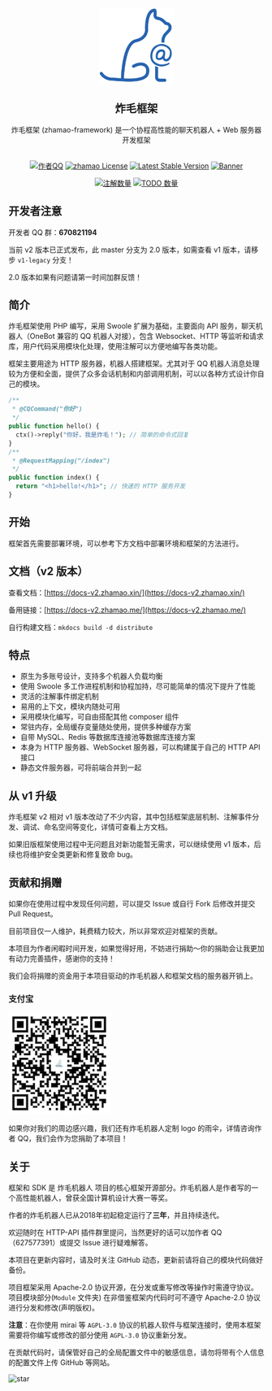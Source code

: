 <div align="center">
  <img src="/resources/images/logo_trans.png" height = "150" alt="炸毛框架"><br>
  <h2>炸毛框架</h2>
  炸毛框架 (zhamao-framework) 是一个协程高性能的聊天机器人 + Web 服务器开发框架<br><br>

[![作者QQ](https://img.shields.io/badge/作者QQ-627577391-orange.svg)]()
[![zhamao License](https://img.shields.io/hexpm/l/plug.svg?maxAge=2592000)](https://github.com/zhamao-robot/zhamao-framework/blob/master/LICENSE)
[![Latest Stable Version](http://img.shields.io/packagist/v/zhamao/framework.svg)](https://packagist.org/packages/zhamao/framework)
[![Banner](https://img.shields.io/badge/CQHTTP-v11-black)]()

[![注解数量](https://img.shields.io/github/search/zhamao-robot/zhamao-framework/AnnotationBase.svg)](https://github.com/zhamao-robot/zhamao-framework/search?q=AnnotationBase)
[![TODO 数量](https://img.shields.io/github/search/zhamao-robot/zhamao-framework/TODO.svg)](https://github.com/zhamao-robot/zhamao-framework/search?q=TODO)

</div>

## 开发者注意
开发者 QQ 群：**670821194**

当前 v2 版本已正式发布，此 master 分支为 2.0 版本，如需查看 v1 版本，请移步 `v1-legacy` 分支！

2.0 版本如果有问题请第一时间加群反馈！

## 简介
炸毛框架使用 PHP 编写，采用 Swoole 扩展为基础，主要面向 API 服务，聊天机器人（OneBot 兼容的 QQ 机器人对接），包含 Websocket、HTTP 等监听和请求库，用户代码采用模块化处理，使用注解可以方便地编写各类功能。

框架主要用途为 HTTP 服务器，机器人搭建框架。尤其对于 QQ 机器人消息处理较为方便和全面，提供了众多会话机制和内部调用机制，可以以各种方式设计你自己的模块。

```php
/**
 * @CQCommand("你好")
 */
public function hello() {
  ctx()->reply("你好，我是炸毛！"); // 简单的命令式回复
}
/**
 * @RequestMapping("/index")
 */
public function index() {
  return "<h1>hello!</h1>"; // 快速的 HTTP 服务开发
}
```

## 开始
框架首先需要部署环境，可以参考下方文档中部署环境和框架的方法进行。

## 文档（v2 版本）
查看文档：[https://docs-v2.zhamao.xin/](https://docs-v2.zhamao.xin/)

备用链接：[https://docs-v2.zhamao.me/](https://docs-v2.zhamao.me/)

自行构建文档：`mkdocs build -d distribute`

## 特点
- 原生为多账号设计，支持多个机器人负载均衡
- 使用 Swoole 多工作进程机制和协程加持，尽可能简单的情况下提升了性能
- 灵活的注解事件绑定机制
- 易用的上下文，模块内随处可用
- 采用模块化编写，可自由搭配其他 composer 组件
- 常驻内存，全局缓存变量随处使用，提供多种缓存方案
- 自带 MySQL、Redis 等数据库连接池等数据库连接方案
- 本身为 HTTP 服务器、WebSocket 服务器，可以构建属于自己的 HTTP API 接口
- 静态文件服务器，可将前端合并到一起

## 从 v1 升级
炸毛框架 v2 相对 v1 版本改动了不少内容，其中包括框架底层机制、注解事件分发、调试、命名空间等变化，详情可查看上方文档。

如果旧版框架使用过程中无问题且对新功能暂无需求，可以继续使用 v1 版本，后续也将维护安全类更新和修复致命 bug。

## 贡献和捐赠
如果你在使用过程中发现任何问题，可以提交 Issue 或自行 Fork 后修改并提交 Pull Request。

目前项目仅一人维护，耗费精力较大，所以非常欢迎对框架的贡献。

本项目为作者闲暇时间开发，如果觉得好用，不妨进行捐助～你的捐助会让我更加有动力完善插件，感谢你的支持！

我们会将捐赠的资金用于本项目驱动的炸毛机器人和框架文档的服务器开销上。

### 支付宝
![支付宝二维码](/resources/images/alipay_img.jpg)

如果你对我们的周边感兴趣，我们还有炸毛机器人定制 logo 的雨伞，详情咨询作者 QQ，我们会作为您捐助了本项目！

## 关于
框架和 SDK 是 炸毛机器人 项目的核心框架开源部分。炸毛机器人是作者写的一个高性能机器人，曾获全国计算机设计大赛一等奖。

作者的炸毛机器人已从2018年初起稳定运行了**三年**，并且持续迭代。

欢迎随时在 HTTP-API 插件群里提问，当然更好的话可以加作者 QQ（627577391）或提交 Issue 进行疑难解答。

本项目在更新内容时，请及时关注 GitHub 动态，更新前请将自己的模块代码做好备份。

项目框架采用 Apache-2.0 协议开源，在分发或重写修改等操作时需遵守协议。项目模块部分(`Module` 文件夹) 在非借鉴框架内代码时可不遵守 Apache-2.0 协议进行分发和修改(声明版权)。

**注意**：在你使用 mirai 等 `AGPL-3.0` 协议的机器人软件与框架连接时，使用本框架需要将你编写或修改的部分使用 `AGPL-3.0` 协议重新分发。

在贡献代码时，请保管好自己的全局配置文件中的敏感信息，请勿将带有个人信息的配置文件上传 GitHub 等网站。

![star](https://starchart.cc/zhamao-robot/zhamao-framework.svg)
